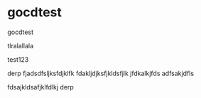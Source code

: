# gocdtest
gocdtest


tlralallala


test123



derp
fjadsdfsljksfdjklfk
fdakljdjksfjkldsfjlk
jfdkalkjfds
adfsakjdfls


fdsajkldsafjklfdlkj
derp
